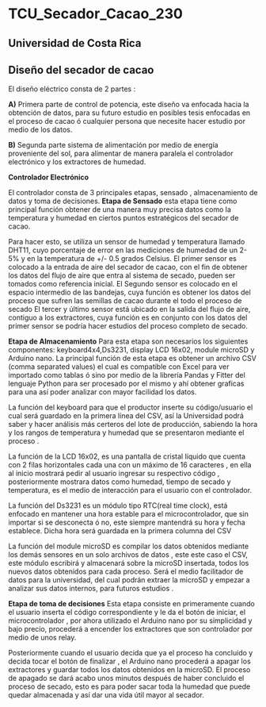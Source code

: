 # TCU_Secador_Cacao_230
## Universidad de Costa Rica
## Diseño del secador de cacao

El diseño eléctrico consta de 2 partes :

 **A)** Primera parte de control de potencia, este diseño va enfocada hacia la obtención de datos, para su futuro estudio en posibles tesis 
 enfocadas en el proceso de cacao ó cualquier persona que necesite hacer estudio por medio de los datos.
 
 **B)** Segunda parte sistema de alimentación por medio de energía proveniente del sol, para alimentar de manera paralela el controlador  
 electrónico y los extractores de humedad.
 
 **Controlador Electrónico** 
 
El controlador consta de 3 principales etapas, sensado , almacenamiento de datos y toma de decisiones.
**Etapa de Sensado** esta etapa tiene como principal función obtener de una manera muy precisa datos como la temperatura y humedad en ciertos puntos estratégicos del secador de cacao.

Para hacer esto, se utiliza un sensor de humedad y temperatura llamado DHT11, cuyo porcentaje de error en las mediciones de humedad de un  2-5% y en la temperatura de +/- 0.5 grados Celsius.
El primer sensor es colocado a la entrada de aire del secador de cacao, con el fin de obtener los datos del flujo de aire que entra al sistema de secado, pueden ser tomados como referencia inicial.
El Segundo sensor es colocado en el espacio intermedio de las bandejas, cuya función es obtener los datos del proceso que sufren las semillas de cacao durante el todo el proceso de secado
El tercer y último sensor está ubicado en la salida del flujo de aire, contiguo a los extractores, cuya función es en conjunto con los datos del primer sensor se podría hacer estudios del proceso completo de secado.

**Etapa de Almacenamiento** 
Para esta etapa son necesarios los siguientes componentes: keyboard4x4,Ds3231, display LCD 16x02, module microSD y Arduino nano.
La principal función de esta etapa es obtener un archivo CSV (comma separated values) el cual es compatible con Excel para ver importado como tablas ó sino por medio de la librería Pandas y Fitter del lenguaje Python para ser procesado por el mismo y ahí obtener graficas para una así poder analizar con mayor facilidad los datos. 

La función del keyboard para que el productor inserte su código/usuario el cual será guardado en la primera línea del CSV, así la Universidad podrá saber y hacer análisis más certeros del lote de producción, sabiendo la hora y los rangos de temperatura y humedad que se presentaron mediante el proceso .

La función de la LCD 16x02, es una pantalla de cristal líquido que cuenta con 2 filas horizontales cada una con un máximo de 16 caracteres , en ella al inicio mostrará pedir al usuario ingresar su respectivo código , posteriormente mostrara datos como humedad, tiempo de secado y temperatura, es el medio de interacción para el usuario con el controlador.

La función del Ds3231 es un módulo tipo RTC(real time clock), está enfocado en mantener una hora estable para el microcontrolador, que sin importar si se desconecta ó no, este siempre mantendrá su hora y fecha establece. Dicha hora será guardada en la primera columna del CSV 

La función del module microSD es compilar los datos obtenidos mediante los demás sensores en un solo archivos de datos , este este caso el CSV, este módulo escribirá y almacenará sobre la microSD insertada, todos los nuevos datos obtenidos para cada proceso. Será el medio facilitador de datos para la universidad, del cual podrán extraer la microSD y empezar a analizar sus datos internos, para futuros estudios .

**Etapa de toma de decisiones**
 Esta etapa consiste en primeramente cuando el usuario inserta el código correspondiente y le da el botón de iniciar, el microcontrolador , por ahora utilizado el Arduino nano por su simplicidad y bajo precio, procederá a encender los extractores que son controlador por medio de unos relay.
 
 Posteriormente cuando el usuario decida que ya el proceso ha concluido y decida tocar el botón de finalizar , el Arduino nano procederá a apagar los extractores y guardar todos los datos obtenidos en la microSD. El proceso de apagado se dará acabo unos minutos después de haber concluido el proceso de secado, esto es para poder sacar toda la humedad que puede quedar almacenada y así dar una vida útil mayor al secador.
